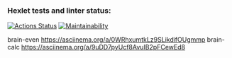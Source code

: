 ### Hexlet tests and linter status:
[![Actions Status](https://github.com/EkaterinaRina/frontend-project-44/actions/workflows/hexlet-check.yml/badge.svg)](https://github.com/EkaterinaRina/frontend-project-44/actions)
[![Maintainability](https://api.codeclimate.com/v1/badges/b6acb36ff975ee7f3223/maintainability)](https://codeclimate.com/github/EkaterinaRina/frontend-project-44/maintainability)

brain-even https://asciinema.org/a/0WRhxumtkLz9SLikdifOUgmmp
brain-calc https://asciinema.org/a/9uDD7pyUcf8AvuIB2pFCewEd8
